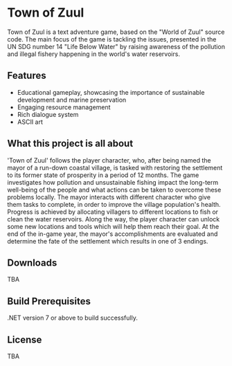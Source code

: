 # Town of Zuul

Town of Zuul is a text adventure game, based on the "World of Zuul" source code. The main focus of the game is tackling the issues, presented in the UN SDG number 14 "Life Below Water" by raising awareness of the pollution and illegal fishery happening in the world's water reservoirs.

## Features

- Educational gameplay, showcasing the importance of sustainable development and marine preservation
- Engaging resource management
- Rich dialogue system
- ASCII art

## What this project is all about

'Town of Zuul' follows the player character, who, after being named the mayor of a run-down coastal village, is tasked with restoring the settlement to its former state of prosperity in a period of 12 months. The game investigates how pollution and unsustainable fishing impact the long-term well-being of the people and what actions can be taken to overcome these problems locally. The mayor interacts with different character who give them tasks to complete, in order to improve the village population's health. Progress is achieved by allocating villagers to different locations to fish or clean the water reservoirs. Along the way, the player character can unlock some new locations and tools which will help them reach their goal. At the end of the in-game year, the mayor's accomplishments are evaluated and determine the fate of the settlement which results in one of 3 endings.

## Downloads

TBA

## Build Prerequisites

.NET version 7 or above to build successfully.

## License

TBA